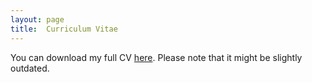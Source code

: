 ```yaml
---
layout: page
title:  Curriculum Vitae
---
```


You can download my full CV [here](/cv.pdf).
Please note that it might be slightly outdated.